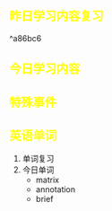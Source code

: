 ## <font color="yellow">昨日学习内容复习</font>

^a86bc6

## <font color="yellow">今日学习内容</font>
## <font color="yellow">特殊事件</font>
## <font color="yellow">英语单词</font>
1. 单词复习
2. 今日单词
	- matrix
	- annotation
	- brief


